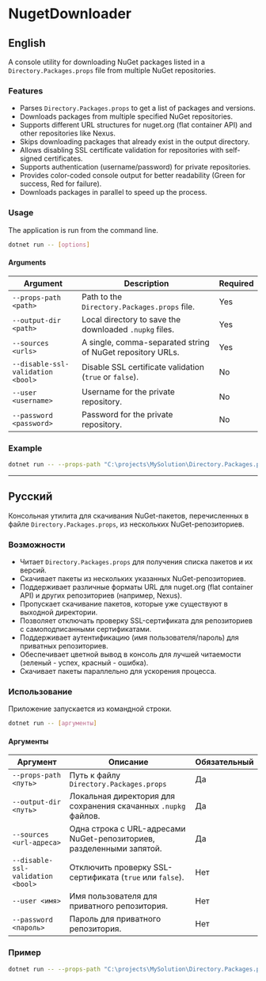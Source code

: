 # NugetDownloader

## English

A console utility for downloading NuGet packages listed in a `Directory.Packages.props` file from multiple NuGet repositories.

### Features

-   Parses `Directory.Packages.props` to get a list of packages and versions.
-   Downloads packages from multiple specified NuGet repositories.
-   Supports different URL structures for nuget.org (flat container API) and other repositories like Nexus.
-   Skips downloading packages that already exist in the output directory.
-   Allows disabling SSL certificate validation for repositories with self-signed certificates.
-   Supports authentication (username/password) for private repositories.
-   Provides color-coded console output for better readability (Green for success, Red for failure).
-   Downloads packages in parallel to speed up the process.

### Usage

The application is run from the command line.

```sh
dotnet run -- [options]
```

#### Arguments

| Argument                 | Description                                                 | Required |
| ------------------------ | ----------------------------------------------------------- | -------- |
| `--props-path <path>`    | Path to the `Directory.Packages.props` file.                | Yes      |
| `--output-dir <path>`    | Local directory to save the downloaded `.nupkg` files.      | Yes      |
| `--sources <urls>`       | A single, comma-separated string of NuGet repository URLs.  | Yes      |
| `--disable-ssl-validation <bool>` | Disable SSL certificate validation (`true` or `false`). | No       |
| `--user <username>`      | Username for the private repository.                        | No       |
| `--password <password>`  | Password for the private repository.                        | No       |

### Example

```sh
dotnet run -- --props-path "C:\projects\MySolution\Directory.Packages.props" --output-dir "C:\nuget-offline-cache" --sources "https://api.nuget.org/v3-flatcontainer,https://nexus.mycompany.com/repository/private/" --disable-ssl-validation true --user "myuser" --password "mypassword"
```

---

## Русский

Консольная утилита для скачивания NuGet-пакетов, перечисленных в файле `Directory.Packages.props`, из нескольких NuGet-репозиториев.

### Возможности

-   Читает `Directory.Packages.props` для получения списка пакетов и их версий.
-   Скачивает пакеты из нескольких указанных NuGet-репозиториев.
-   Поддерживает различные форматы URL для nuget.org (flat container API) и других репозиториев (например, Nexus).
-   Пропускает скачивание пакетов, которые уже существуют в выходной директории.
-   Позволяет отключать проверку SSL-сертификата для репозиториев с самоподписанными сертификатами.
-   Поддерживает аутентификацию (имя пользователя/пароль) для приватных репозиториев.
-   Обеспечивает цветной вывод в консоль для лучшей читаемости (зеленый - успех, красный - ошибка).
-   Скачивает пакеты параллельно для ускорения процесса.

### Использование

Приложение запускается из командной строки.

```sh
dotnet run -- [аргументы]
```

#### Аргументы

| Аргумент                 | Описание                                                    | Обязательный |
| ------------------------ | ----------------------------------------------------------- | ------------ |
| `--props-path <путь>`    | Путь к файлу `Directory.Packages.props`                    | Да           |
| `--output-dir <путь>`    | Локальная директория для сохранения скачанных `.nupkg` файлов. | Да           |
| `--sources <url-адреса>` | Одна строка с URL-адресами NuGet-репозиториев, разделенными запятой. | Да           |
| `--disable-ssl-validation <bool>` | Отключить проверку SSL-сертификата (`true` или `false`). | Нет          |
| `--user <имя>`           | Имя пользователя для приватного репозитория.                | Нет          |
| `--password <пароль>`    | Пароль для приватного репозитория.                          | Нет          |

### Пример

```sh
dotnet run -- --props-path "C:\projects\MySolution\Directory.Packages.props" --output-dir "C:\nuget-offline-cache" --sources "https://api.nuget.org/v3-flatcontainer,https://nexus.mycompany.com/repository/private/" --disable-ssl-validation true --user "myuser" --password "mypassword"
```
